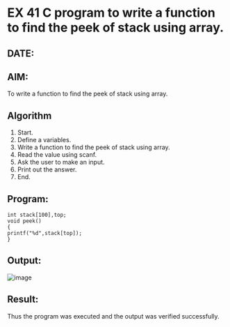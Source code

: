 # EX 41 C program to write a function to find the peek of stack using array.
## DATE:
## AIM:
To write a function to find the peek of stack using array.

## Algorithm
1. Start.
2. Define a variables.
3. Write a function to find the peek of stack using array.
4. Read the value using scanf.
5. Ask the user to make an input.
6. Print out the answer.
7. End.
   
## Program:
```
int stack[100],top; 
void peek() 
{ 
printf("%d",stack[top]);
}
```
## Output:
![image](https://github.com/user-attachments/assets/a586e26e-1124-45e0-85b7-85f8be9f809f)


## Result:
Thus the program was executed and the output was verified successfully.
